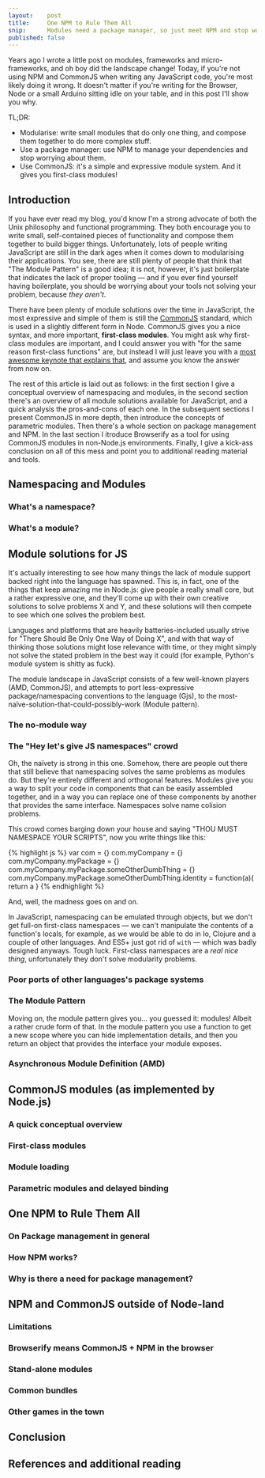 ```yaml
---
layout:    post
title:     One NPM to Rule Them All
snip:      Modules need a package manager, so just meet NPM and stop worrying.
published: false
---
```


Years ago I wrote a little post on modules, frameworks and micro-frameworks, and oh boy did the landscape change! Today, if you're not using NPM and CommonJS when writing any JavaScript code, you're most likely doing it wrong. It doesn't matter if you're writing for the Browser, Node or a small Arduino sitting idle on your table, and in this post I'll show you why.

TL;DR:

- Modularise: write small modules that do only one thing, and compose them together to do more complex stuff.
- Use a package manager: use NPM to manage your dependencies and stop worrying about them.
- Use CommonJS: it's a simple and expressive module system. And it gives you first-class modules!


## Introduction

If you have ever read my blog, you'd know I'm a strong advocate of both the Unix philosophy and functional programming. They both encourage you to write small, self-contained pieces of functionality and compose them together to build bigger things. Unfortunately, lots of people writing JavaScript are still in the dark ages when it comes down to modularising their applications. You see, there are still plenty of people that think that "The Module Pattern" is a good idea; it is not, however, it's just boilerplate that indicates the lack of proper tooling — and if you ever find yourself having boilerplate, you should be worrying about your tools not solving your problem, because *they aren't*.

There have been plenty of module solutions over the time in JavaScript, the most expressive and simple of them is still the [CommonJS][] standard, which is used in a slightly different form in Node. CommonJS gives you a nice syntax, and more important, **first-class modules**. You might ask why first-class modules are important, and I could answer you with "for the same reason first-class functions" are, but instead I will just leave you with a [most awesome keynote that explains that][modules talk], and assume you know the answer from now on.

[CommonJS]: http://wiki.commonjs.org/wiki/Modules/1.1
[modules talk]: http://2013.flatmap.no/spiewak.html

The rest of this article is laid out as follows: in the first section I give a conceptual overview of namespacing and modules, in the second section there's an overview of all module solutions available for JavaScript, and a quick analysis the pros-and-cons of each one. In the subsequent sections I present CommonJS in more depth, then introduce the concepts of parametric modules. Then there's a whole section on package management and NPM. In the last section I itroduce Browserify as a tool for using CommonJS modules in non-Node.js environments. Finally, I give a kick-ass conclusion on all of this mess and point you to additional reading material and tools.

## Namespacing and Modules

### What's a namespace?
### What's a module?

## Module solutions for JS

It's actually interesting to see how many things the lack of module support backed right into the language has spawned. This is, in fact, one of the things that keep amazing me in Node.js: give people a really small core, but a rather expressive one, and they'll come up with their own creative solutions to solve problems X and Y, and these solutions will then compete to see which one solves the problem best.

Languages and platforms that are heavily batteries-included usually strive for "There Should Be Only One Way of Doing X", and with that way of thinking those solutions might lose relevance with time, or they might simply not solve the stated problem in the best way it could (for example, Python's module system is shitty as fuck).

The module landscape in JavaScript consists of a few well-known players (AMD, CommonJS), and attempts to port less-expressive package/namespacing conventions to the language (Gjs), to the most-naïve-solution-that-could-possibly-work (Module pattern).

### The no-module way

### The "Hey let's give JS namespaces" crowd

Oh, the naïvety is strong in this one. Somehow, there are people out there that still believe that namespacing solves the same problems as modules do. But they're entirely different and orthogonal features. Modules give you a way to split your code in components that can be easily assembled together, and in a way you can replace one of these components by another that provides the same interface. Namespaces solve name colision problems.

This crowd comes barging down your house and saying "THOU MUST NAMESPACE YOUR SCRIPTS", now you write things like this:

{% highlight js %}
var com = {}
com.myCompany = {}
com.myCompany.myPackage = {}
com.myCompany.myPackage.someOtherDumbThing = {}
com.myCompany.myPackage.someOtherDumbThing.identity = function(a){ return a }
{% endhighlight %}

And, well, the madness goes on and on.

In JavaScript, namespacing can be emulated through objects, but we don't get full-on first-class namespaces — we can't manipulate the contents of a function's locals, for example, as we would be able to do in Io, Clojure and a couple of other languages. And ES5+ just got rid of `with` — which was badly designed anyways. Tough luck. First-class namespaces are a *real nice thing*, unfortunately they don't solve modularity problems.

### Poor ports of other languages's package systems

### The Module Pattern

Moving on, the module pattern gives you... you guessed it: modules! Albeit a rather crude form of that. In the module pattern you use a function to get a new scope where you can hide implementation details, and then you return an object that provides the interface your module exposes.

### Asynchronous Module Definition (AMD)

## CommonJS modules (as implemented by Node.js)

### A quick conceptual overview
### First-class modules
### Module loading
### Parametric modules and delayed binding

## One NPM to Rule Them All

### On Package management in general
### How NPM works?
### Why is there a need for package management?

## NPM and CommonJS outside of Node-land

### Limitations
### Browserify means CommonJS + NPM in the browser
### Stand-alone modules
### Common bundles
### Other games in the town

## Conclusion

## References and additional reading

